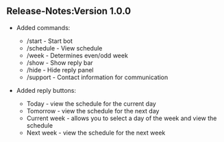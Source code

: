 ## Release-Notes:Version 1.0.0
- Added commands:
  - /start - Start bot
  - /schedule - View schedule
  - /week - Determines even/odd week
  - /show - Show reply bar
  - /hide - Hide reply panel
  - /support - Contact information for communication

- Added reply buttons:
  - Today - view the schedule for the current day
  - Tomorrow - view the schedule for the next day
  - Current week - allows you to select a day of the week and view the schedule  
  - Next week - view the schedule for the next week